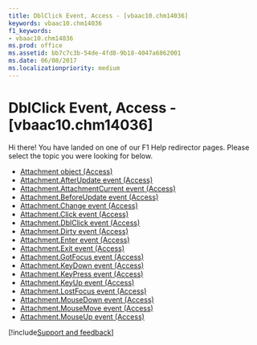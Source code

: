```yaml
---
title: DblClick Event, Access - [vbaac10.chm14036]
keywords: vbaac10.chm14036
f1_keywords:
- vbaac10.chm14036
ms.prod: office
ms.assetid: bb7c7c3b-54de-4fd8-9b18-4047a6862001
ms.date: 06/08/2017
ms.localizationpriority: medium
---
```



# DblClick Event, Access - [vbaac10.chm14036]

Hi there! You have landed on one of our F1 Help redirector pages. Please select the topic you were looking for below.

- [Attachment object (Access)](https://msdn.microsoft.com/library/b0756145-9012-f9b9-7df9-e168defed3bf%28Office.15%29.aspx)
- [Attachment.AfterUpdate event (Access)](https://msdn.microsoft.com/library/09dfe871-0e56-38fc-46d2-c517ea795907%28Office.15%29.aspx)
- [Attachment.AttachmentCurrent event (Access)](https://msdn.microsoft.com/library/4b81608a-d591-7ce2-0075-8d841a825a9f%28Office.15%29.aspx)
- [Attachment.BeforeUpdate event (Access)](https://msdn.microsoft.com/library/0437e831-b96f-60b6-1a7c-3e1f720394b7%28Office.15%29.aspx)
- [Attachment.Change event (Access)](https://msdn.microsoft.com/library/5b34517d-f3a8-a10d-1bc3-ed3bc8ecc484%28Office.15%29.aspx)
- [Attachment.Click event (Access)](https://msdn.microsoft.com/library/cdeff1db-5d95-dab5-79ae-d02ac25d5659%28Office.15%29.aspx)
- [Attachment.DblClick event (Access)](https://msdn.microsoft.com/library/abc31523-5154-2d91-67c0-03cc0e73e957%28Office.15%29.aspx)
- [Attachment.Dirty event (Access)](https://msdn.microsoft.com/library/d211238b-cbe4-f0ef-471b-33c1ced1aa9b%28Office.15%29.aspx)
- [Attachment.Enter event (Access)](https://msdn.microsoft.com/library/0ca691d8-aace-3240-c7c7-acfb69960f4a%28Office.15%29.aspx)
- [Attachment.Exit event (Access)](https://msdn.microsoft.com/library/a083d56d-7a57-6874-14e6-c830f598a950%28Office.15%29.aspx)
- [Attachment.GotFocus event (Access)](https://msdn.microsoft.com/library/9c841973-cb31-2ec6-d593-97ad8803250b%28Office.15%29.aspx)
- [Attachment.KeyDown event (Access)](https://msdn.microsoft.com/library/91a000e2-0a4e-4dd0-2715-b1987eb7212a%28Office.15%29.aspx)
- [Attachment.KeyPress event (Access)](https://msdn.microsoft.com/library/fc54afea-35ca-e354-1223-c7f3d5cf00b0%28Office.15%29.aspx)
- [Attachment.KeyUp event (Access)](https://msdn.microsoft.com/library/4b13f772-12e7-b840-029a-3736df1a9645%28Office.15%29.aspx)
- [Attachment.LostFocus event (Access)](https://msdn.microsoft.com/library/b2a680bb-faec-bc7d-c568-3c827ee5d6b1%28Office.15%29.aspx)
- [Attachment.MouseDown event (Access)](https://msdn.microsoft.com/library/45056b32-a019-1284-35e4-fefab6ba2e3e%28Office.15%29.aspx)
- [Attachment.MouseMove event (Access)](https://msdn.microsoft.com/library/61ec0bdb-6e39-a4a7-92aa-45d543e35109%28Office.15%29.aspx)
- [Attachment.MouseUp event (Access)](https://msdn.microsoft.com/library/af4d03e6-af13-d91f-168f-70e90783aa2a%28Office.15%29.aspx)

[!include[Support and feedback](~/includes/feedback-boilerplate.md)]